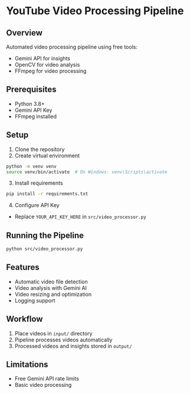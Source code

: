 # YouTube Video Processing Pipeline

## Overview
Automated video processing pipeline using free tools:
- Gemini API for insights
- OpenCV for video analysis
- FFmpeg for video processing

## Prerequisites
- Python 3.8+
- Gemini API Key
- FFmpeg installed

## Setup
1. Clone the repository
2. Create virtual environment
```bash
python -m venv venv
source venv/bin/activate  # On Windows: venv\Scripts\activate
```

3. Install requirements
```bash
pip install -r requirements.txt
```

4. Configure API Key
- Replace `YOUR_API_KEY_HERE` in `src/video_processor.py`

## Running the Pipeline
```bash
python src/video_processor.py
```

## Features
- Automatic video file detection
- Video analysis with Gemini AI
- Video resizing and optimization
- Logging support

## Workflow
1. Place videos in `input/` directory
2. Pipeline processes videos automatically
3. Processed videos and insights stored in `output/`

## Limitations
- Free Gemini API rate limits
- Basic video processing
